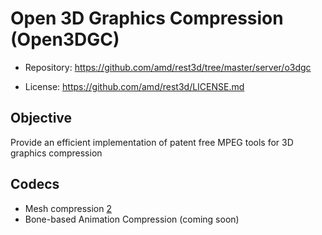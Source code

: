 # Open 3D Graphics Compression (Open3DGC)

 + Repository: 
   https://github.com/amd/rest3d/tree/master/server/o3dgc
   
 + License:
   https://github.com/amd/rest3d/LICENSE.md

## Objective
  Provide an efficient implementation of patent free MPEG tools for 3D graphics compression

## Codecs
  * Mesh compression [2]
  * Bone-based Animation Compression (coming soon)
 
  [1]: http://opensource.org/licenses/MIT "MIT License"
  [2]: http://onlinelibrary.wiley.com/doi/10.1002/cav.319/abstract "TFAN: A low complexity 3D mesh compression algorithm"
  
  
